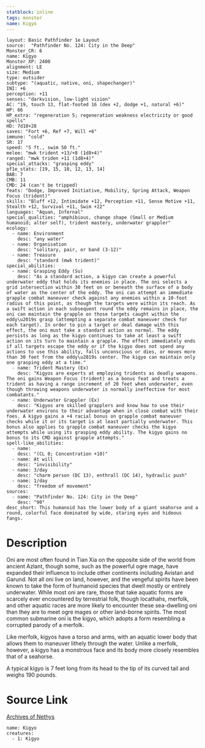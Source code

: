 ```yaml
---
statblock: inline
tags: monster
name: Kigyo
---
```

```statblock
layout: Basic Pathfinder 1e Layout
source:  "Pathfinder No. 124: City in the Deep"
Monster_CR: 6
name: Kigyo
Monster_XP: 2400
alignment: LE
size: Medium
type: outsider
subtype: "(aquatic, native, oni, shapechanger)"
INI: +6
perception: +11
senses: "darkvision, low-light vision"
AC: "19, touch 13, flat-footed 16 (dex +2, dodge +1, natural +6)"
HP: 66
HP_extra: "regeneration 5; regeneration weakness electricity or good spells"
HD: 7d10+28
saves: "Fort +6, Ref +7, Will +6"
immune: "cold"
SR: 17
speed: "5 ft., swim 50 ft."
melee: "mwk trident +13/+8 (1d8+4)"
ranged: "mwk triden +11 (1d8+4)"
special_attacks: "grasping eddy"
pf1e_stats: [19, 15, 18, 12, 13, 14]
BAB: 7
CMB: 11
CMD: 24 (can't be tripped)
feats: "Dodge, Improved Initiative, Mobility, Spring Attack, Weapon Focus (trident)"
skills: "Bluff +12, Intimidate +12, Perception +11, Sense Motive +11, Stealth +12, Survival +11, Swim +22"
languages: "Aquan, Infernal"
special_qualities: "amphibious, change shape (Small or Medium humanoid; alter self), trident mastery, underwater grappler"
ecology:
  - name: Environment
    desc: "any water"
  - name: Organisation
    desc: "solitary, pair, or band (3-12)"
  - name: Treasure
    desc: "standard (mwk trident)"
special_abilities:
  - name: Grasping Eddy (Su)
    desc: "As a standard action, a kigyo can create a powerful underwater eddy that holds its enemies in place. The oni selects a grid intersection within 30 feet on or beneath the surface of a body of water as the center of the eddy. The oni can attempt an immediate grapple combat maneuver check against any enemies within a 10-foot radius of this point, as though the targets were within its reach. As a swift action in each subsequent round the eddy remains in place, the oni can maintain the grapple on those targets caught within the eddy\u2019s grasp (attempting a separate combat maneuver check for each target). In order to pin a target or deal damage with this effect, the oni must take a standard action as normal. The eddy persists as long as the kigyo continues to take at least a swift action on its turn to maintain a grapple. The effect immediately ends if all targets escape the eddy or if the kigyo does not spend any actions to use this ability, falls unconscious or dies, or moves more than 30 feet from the eddy\u2019s center. The kigyo can maintain only one grasping eddy at a time."
  - name: Trident Mastery (Ex)
    desc: "Kigyos are experts at employing tridents as deadly weapons. The oni gains Weapon Focus (trident) as a bonus feat and treats a trident as having a range increment of 20 feet when underwater, even though throwing weapons underwater is normally ineffective for most combatants."
  - name: Underwater Grappler (Ex)
    desc: "Kigyos are skilled grapplers and know how to use their underwater environs to their advantage when in close combat with their foes. A kigyo gains a +4 racial bonus on grapple combat maneuver checks while it or its target is at least partially underwater. This bonus also applies to grapple combat maneuver checks the kigyo attempts while using its grasping eddy ability. The kigyo gains no bonus to its CMD against grapple attempts."
spell-like_abilities:
  - name:
    desc: "(CL 8; Concentration +10)"
  - name: At will
    desc: "invisibility"
  - name: 3/day
    desc: "charm person (DC 13), enthrall (DC 14), hydraulic push"
  - name: 1/day
    desc: "freedom of movement"
sources:
  - name: "Pathfinder No. 124: City in the Deep"
    desc: "90"
desc_short: This humanoid has the lower body of a giant seahorse and a round, colorful face dominated by wide, staring eyes and hideous fangs.
```
# Description
Oni are most often found in Tian Xia on the opposite side of the world from ancient Azlant, though some, such as the powerful ogre mage, have expanded their influence to include other continents including Avistan and Garund. Not all oni live on land, however, and the vengeful spirits have been known to take the form of humanoid species that dwell mostly or entirely underwater. While most oni are rare, those that take aquatic forms are scarcely ever encountered by terrestrial folk, though locathahs, merfolk, and other aquatic races are more likely to encounter these sea-dwelling oni than they are to meet ogre mages or other land-borne spirits. The most common submarine oni is the kigyo, which adopts a form resembling a corrupted parody of a merfolk.

 Like merfolk, kigyos have a torso and arms, with an aquatic lower body that allows them to maneuver lithely through the water. Unlike a merfolk, however, a kigyo has a monstrous face and its body more closely resembles that of a seahorse.

 A typical kigyo is 7 feet long from its head to the tip of its curved tail and weighs 190 pounds.
# Source Link
[Archives of Nethys](https://aonprd.com/MonsterDisplay.aspx?ItemName=Kigyo)
```encounter-table
name: Kigyo
creatures:
  - 1: Kigyo
```
